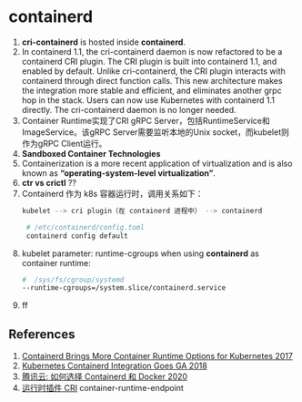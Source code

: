 # containerd

1. **cri-containerd** is hosted inside **containerd**.
2. In containerd 1.1, the cri-containerd daemon is now refactored to be a containerd CRI plugin. The CRI plugin is built into containerd 1.1, and enabled by default. Unlike cri-containerd, the CRI plugin interacts with containerd through direct function calls. This new architecture makes the integration more stable and efficient, and eliminates another grpc hop in the stack. Users can now use Kubernetes with containerd 1.1 directly. The cri-containerd daemon is no longer needed.
3. Container Runtime实现了CRI gRPC Server，包括RuntimeService和ImageService。该gRPC Server需要监听本地的Unix socket，而kubelet则作为gRPC Client运行。
4. **Sandboxed Container Technologies**
5. Containerization is a more recent application of virtualization and is also known as **“operating-system-level virtualization”**.
6. **ctr vs crictl** ??
7. Containerd 作为 k8s 容器运行时，调用关系如下：
    ```bash
    kubelet --> cri plugin（在 containerd 进程中） --> containerd

     # /etc/containerd/config.toml
     containerd config default
    ```
8. kubelet parameter: runtime-cgroups when using **containerd** as container runtime:
    ```bash
    #  /sys/fs/cgroup/systemd
    --runtime-cgroups=/system.slice/containerd.service
    ```
9. ff



## References
1. [Containerd Brings More Container Runtime Options for Kubernetes 2017](https://kubernetes.io/blog/2017/11/containerd-container-runtime-options-kubernetes/)
2. [Kubernetes Containerd Integration Goes GA 2018](https://kubernetes.io/blog/2018/05/24/kubernetes-containerd-integration-goes-ga/)
3. [腾讯云: 如何选择 Containerd 和 Docker 2020](https://cloud.tencent.com/document/product/457/35747)
4. [运行时插件 CRI](https://kubernetes.feisky.xyz/extension/cri)  container-runtime-endpoint